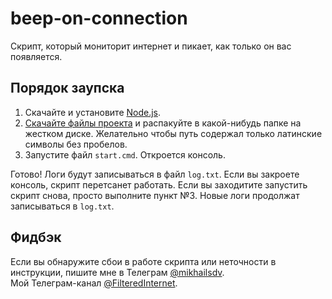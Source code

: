 # beep-on-connection

Скрипт, который мониторит интернет и пикает, как только он вас появляется.

## Порядок заупска

1. Скачайте и установите [Node.js](https://nodejs.org/en/download/).
2. [Скачайте файлы проекта](https://github.com/mikhailsdv/beep-on-connection/archive/main.zip) и распакуйте в какой-нибудь папке на жестком диске. Желательно чтобы путь содержал только латинские символы без пробелов.
3. Запустите файл `start.cmd`. Откроется консоль.

Готово! Логи будут записываться в файл `log.txt`. Если вы закроете консоль, скрипт перетсанет работать. Если вы заходитите запустить скрипт снова, просто выполните пункт №3. Новые логи продолжат записываться в `log.txt`.

## Фидбэк

Если вы обнаружите сбои в работе скрипта или неточности в инструкции, пишите мне в Телеграм [@mikhailsdv](https://t.me/mikhailsdv).  
Мой Телеграм-канал [@FilteredInternet](https://t.me/FilteredInternet).
